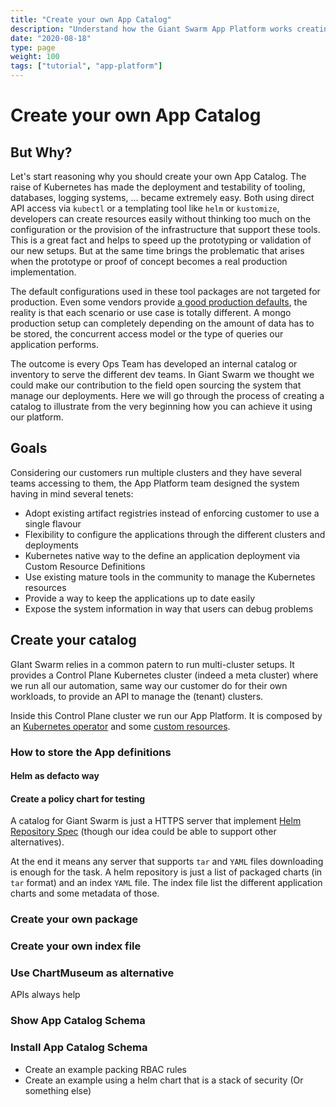 ```yaml
---
title: "Create your own App Catalog"
description: "Understand how the Giant Swarm App Platform works creating your own App Catalog"
date: "2020-08-18"
type: page
weight: 100
tags: ["tutorial", "app-platform"]
---
```


# Create your own App Catalog

## But Why?

Let's start reasoning why you should create your own App Catalog. The raise of Kubernetes has made the deployment and testability of tooling, databases, logging systems, ... became extremely easy. Both using direct API access via `kubectl` or a templating tool like `helm` or `kustomize`, developers can create resources easily without thinking too much on the configuration or the provision of the infrastructure that support these tools. This is a great fact and helps to speed up the prototyping or validation of our new setups. But at the same time brings the problematic that arises when the prototype or proof of concept becomes a real production implementation. 

The default configurations used in these tool packages are not targeted for production. Even some vendors provide [a good production defaults](https://bitnami.com/application-catalog), the reality is that each scenario or use case is totally different. A mongo production setup can completely depending on the amount of data has to be stored, the concurrent access model or the type of queries our application performs. 

The outcome is every Ops Team has developed an internal catalog or inventory to serve the different dev teams. In Giant Swarm we thought we could make our contribution to the field open sourcing the system that manage our deployments. Here we will go through the process of creating a catalog to illustrate from the very beginning how you can achieve it using our platform.

## Goals

Considering our customers run multiple clusters and they have several teams accessing to them, the App Platform team designed the system having in mind several tenets:

- Adopt existing artifact registries instead of enforcing customer to use a single flavour
- Flexibility to configure the applications through the different clusters and deployments
- Kubernetes native way to the define an application deployment via Custom Resource Definitions
- Use existing mature tools in the community to manage the Kubernetes resources
- Provide a way to keep the applications up to date easily
- Expose the system information in way that users can debug problems

## Create your catalog

GIant Swarm relies in a common patern to run multi-cluster setups. It provides a Control Plane Kubernetes cluster (indeed a meta cluster) where we run all our automation, same way our customer do for their own workloads, to provide an API to manage the (tenant) clusters.

Inside this Control Plane cluster we run our App Platform. It is composed by an [Kubernetes operator](https://github.com/giantswarm/app-operator) and some [custom resources](https://docs.giantswarm.io/reference/app-configuration/).


### How to store the App definitions

<Talk a bit of helm>

#### Helm as defacto way

#### Create a policy chart for testing

A catalog for Giant Swarm is just a HTTPS server that implement [Helm Repository Spec](https://helm.sh/docs/topics/chart_repository/#create-a-chart-repository) (though our idea could be able to support other alternatives). 

At the end it means any server that supports `tar` and `YAML` files downloading is enough for the task. A helm repository is just a list of packaged charts (in `tar` format) and an index `YAML` file. The index file list the different application charts and some metadata of those.

### Create your own package

### Create your own index file

### Use ChartMuseum as alternative 
APIs always help

### Show App Catalog Schema

### Install App Catalog Schema


- Create an example packing RBAC rules
- Create an example using a helm chart that is a stack of security (Or something else)




